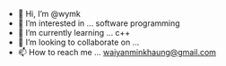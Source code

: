 - 👋 Hi, I’m @wymk
- 👀 I’m interested in ... software programming 
- 🌱 I’m currently learning ... c++
- 💞️ I’m looking to collaborate on ...  
- 📫 How to reach me ... waiyanminkhaung@gmail.com

<!---
wymk/wymk is a ✨ special ✨ repository because its `README.md` (this file) appears on your GitHub profile.
You can click the Preview link to take a look at your changes.
--->
